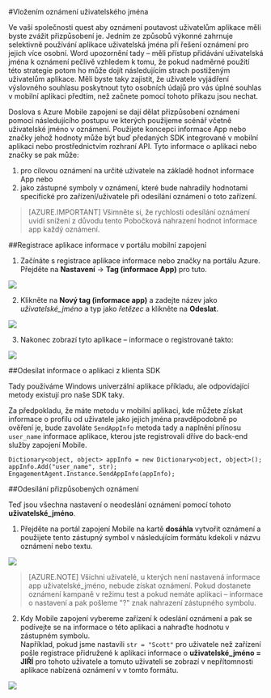 <properties 
    pageTitle="Odesílání přizpůsobených oznámení s zapojení Mobile Azure" 
    description="Jak odeslat přizpůsobených oznámení s využitím informace profilů uživatelů v oznámení jako názvů"        
    services="mobile-engagement" 
    documentationCenter="mobile" 
    authors="piyushjo" 
    manager="dwrede" 
    editor="" />

<tags 
    ms.service="mobile-engagement" 
    ms.workload="mobile" 
    ms.tgt_pltfrm="all" 
    ms.devlang="na" 
    ms.topic="article" 
    ms.date="08/19/2016" 
    ms.author="piyushjo" />

#<a name="personalize-notifications-by-including-user-name"></a>Vložením oznámení uživatelského jména

Ve vaší společnosti quest aby oznámení poutavost uživatelům aplikace měli byste zvážit přizpůsobení je. Jedním ze způsobů výkonné zahrnuje selektivně používání aplikace uživatelská jména při řešení oznámení pro jejich více osobní. Word upozornění tady – měli přístup přidávání uživatelská jména k oznámení pečlivě vzhledem k tomu, že pokud nadměrné použití této strategie potom ho může dojít následujícím strach postiženým uživatelům aplikace. Měli byste taky zajistit, že uživatele vyjádření výslovného souhlasu poskytnout tyto osobních údajů pro vás úplné souhlas v mobilní aplikaci předtím, než začnete pomocí tohoto příkazu jsou nechat. 

Doslova s Azure Mobile zapojení se dají dělat přizpůsobení oznámení pomocí následujícího postupu ve kterých použijeme scénář včetně uživatelské jméno v oznámení. Použijete koncepci informace App nebo značky jehož hodnoty může být buď předaných SDK integrované v mobilní aplikaci nebo prostřednictvím rozhraní API. Tyto informace o aplikaci nebo značky se pak může:

1. pro cílovou oznámení na určité uživatele na základě hodnot informace App nebo 
2. jako zástupné symboly v oznámení, které bude nahradily hodnotami specifické pro zařízení/uživatele při odesílání oznámení o toto zařízení. 

> [AZURE.IMPORTANT] Všimněte si, že rychlosti odesílání oznámení uvidí snížení z důvodu tento Pobočková nahrazení hodnot informace app každý oznámení. 

##<a name="register-app-info-in-the-mobile-engagement-portal"></a>Registrace aplikace informace v portálu mobilní zapojení

1) Začínáte s registrace aplikace informace nebo značky na portálu Azure. Přejděte na **Nastavení** -> **Tag (informace App)** pro tuto.  

![][1]  

2) Klikněte na **Nový tag (informace app)** a zadejte název jako *uživatelské_jméno* a typ jako *řetězec* a klikněte na **Odeslat**. 

![][2]

3) Nakonec zobrazí tyto aplikace – informace o registrované takto:

![][3]

##<a name="send-app-info-from-the-client-sdk"></a>Odesílat informace o aplikaci z klienta SDK

Tady používáme Windows univerzální aplikace příkladu, ale odpovídající metody existují pro naše SDK taky. 

Za předpokladu, že máte metodu v mobilní aplikaci, kde můžete získat informace o profilu od uživatele jako jejich jména pravděpodobně po ověření je, bude zavoláte `SendAppInfo` metoda tady a naplnění přínosu `user_name` informace aplikace, kterou jste registrovali dříve do back-end služby zapojení Mobile. 

    Dictionary<object, object> appInfo = new Dictionary<object, object>();
    appInfo.Add("user_name", str);
    EngagementAgent.Instance.SendAppInfo(appInfo); 

##<a name="send-personalized-notifications"></a>Odesílání přizpůsobených oznámení

Teď jsou všechna nastavení o neodeslání oznámení pomocí tohoto **uživatelské_jméno**. 

1) Přejděte na portál zapojení Mobile na kartě **dosáhla** vytvořit oznámení a použijete tento zástupný symbol v následujícím formátu kdekoli v názvu oznámení nebo textu. 

![][4]  

> [AZURE.NOTE] Všichni uživatelé, u kterých není nastavená informace app uživatelské_jméno, nebude získat oznámení. Pokud dostanete oznámení kampaně v režimu test a pokud nemáte aplikaci – informace o nastavení a pak pošleme "?" znak nahrazení zástupného symbolu. 

2) Kdy Mobile zapojení vybereme zařízení k odeslání oznámení a pak se podívejte se na informace o této aplikaci a nahraďte hodnotu v zástupném symbolu.  
Například, pokud jsme nastavili `str = "Scott"` pro uživatele než zařízení pošle registrace přidružené k aplikaci informace o **uživatelské_jméno = JIŘÍ** pro tohoto uživatele a tomuto uživateli se zobrazí v nepřítomnosti aplikace nabízená oznámení v v tomto formátu. 

![][5]  

<!-- Images. -->
[1]: ./media/mobile-engagement-send-personalized-notifications/app-info.png
[2]: ./media/mobile-engagement-send-personalized-notifications/create-app-info.png
[3]: ./media/mobile-engagement-send-personalized-notifications/app-info-user-name.png
[4]: ./media/mobile-engagement-send-personalized-notifications/personal-notification.png
[5]: ./media/mobile-engagement-send-personalized-notifications/notification.png

